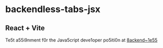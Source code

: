# backendless-tabs-jsx
## React + Vite
Te5t a55i9nment f0r the Java5cript deve1oper po5iti0n at [8ackend~1e55](backendless.com)